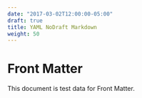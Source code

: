 ```yaml
---
date: "2017-03-02T12:00:00-05:00"
draft: true
title: YAML NoDraft Markdown
weight: 50
---
```


# Front Matter

This document is test data for Front Matter.
